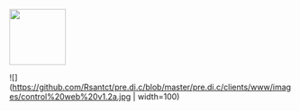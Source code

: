 <a href="url"><img src="https://github.com/Rsantct/pre.di.c/blob/master/pre.di.c/clients/www/images/control%20web%20v1.2a.jpg" align="center" width="100" ></a>

![](https://github.com/Rsantct/pre.di.c/blob/master/pre.di.c/clients/www/images/control%20web%20v1.2a.jpg | width=100)
